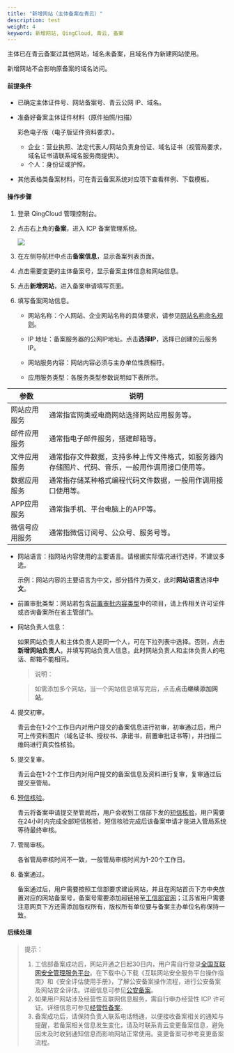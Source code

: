 ```yaml
---
title: "新增网站（主体备案在青云）"
description: test
weight: 4
keyword: 新增网站, QingCloud, 青云, 备案
---
```




主体已在青云备案过其他网站，域名未备案，且域名作为新建网站使用。

新增网站不会影响原备案的域名访问。

#### 前提条件

- 已确定主体证件号、网站备案号、青云公网 IP、域名。

- 准备好备案主体证件材料（原件拍照/扫描）

  彩色电子版（电子版证件资料要求）。

  - 企业：营业执照、法定代表人/网站负责身份证、域名证书（视管局要求，域名证书请联系域名服务商提供）。
  - 个人：身份证或护照。
  
- 其他表格类备案材料，可在青云备案系统对应项下查看样例、下载模板。


#### 操作步骤

1. 登录 QingCloud 管理控制台。

2. 点击右上角的**备案**，进入 ICP 备案管理系统。

   ![](../../_images/icp_management.png)
3. 在左侧导航栏中点击**备案信息**，显示备案列表页面。

4. 点击需要变更的主体备案号，显示备案主体信息和网站信息。

5. 点击**新增网站**，进入备案申请填写页面。

6. 填写备案网站信息。

   - 网站名称：个人网站、企业网站名称的具体要求，请参见[网站名称命名规则](../../intro/limit/)。

   - IP 地址：备案服务器的公网IP地址。点击**选择IP**，选择已创建的云服务IP。

   - 网站服务内容：网站内容必须与主办单位性质相符。

   - 应用服务类型：各服务类型参数说明如下表所示。

| 参数           | 说明                                           |
| -------------- | -------------------------------------------- |
| 网站应用服务   | 通常指官网类或电商网站选择网站应用服务等。            |
| 邮件应用服务   | 通常指电子邮件服务，搭建邮箱等。                    |
| 文件应用服务   | 通常指存文件数据，支持多种上传文件格式，如服务器内存储图片、代码、音乐，一般用作调用接口使用等。 |
| 数据应用服务   | 通常指存储某种格式编程代码文件数据，一般用作调用接口使用等。|
| APP应用服务    | 通常指手机、平台电脑上的APP等。                   |
| 微信号应用服务 | 通常指微信订阅号、公众号、服务号等。                |

   - 网站语言：指网站内容使用的主要语言。请根据实际情况进行选择，不建议多选。
   
     示例：网站内容的主要语言为中文，部分插件为英文，此时**网站语言**选择**中文**。
   
- 前置审批类型：网站若包含[前置审批内容类型](../../prepare/pre_approval/)中的项目，请上传相关许可证件或咨询备案所在省主管部门。

- 网站负责人信息：

  如果网站负责人和主体负责人是同一个人，可在下拉列表中选择。否则，点击**新增网站负责人**，并填写网站负责人信息，此时网站负责人和主体负责人的电话、邮箱不能相同。

   > 说明：

   > 如需添加多个网站，当一个网站信息填写完后，点击**点击继续添加网站**。

4. 提交初审。

   青云会在1-2个工作日内对用户提交的备案信息进行初审，初审通过后，用户可上传资料图片（域名证书、授权书、承诺书，前置审批证书等），并扫描二维码进行真实性核验。

5. 提交复审。

   青云会在1-2个工作日内对用户提交的备案信息及资料进行复审，复审通过后提交至管局。

6. [短信核验](../filing_sm_check/)。

   青云将备案申请提交至管局后，用户会收到工信部下发的[短信核验](../filing_sm_check/)，用户需要在24小时内完成全部短信核验，短信核验完成后该备案申请才能进入管局系统等待最终审核。

7. 管局审核。

   各省管局审核时间不一致，一般管局审核时间为1-20个工作日。

8. 备案通过。

   备案通过后，用户需要按照工信部要求建设网站，并且在网站首页下方中央放置对应的网站备案号，备案号需要添加超链接至[工信部官网](https://beian.miit.gov.cn/)；江苏省用户需要注意网页下方还需添加版权所有，版权所有单位要与备案主办单位名称保持一致。

#### 后续处理


> 提示：  
> 1. 工信部备案成功后，网站开通之日起30日内，用户需自行登录[全国互联网安全管理服务平台](http://www.beian.gov.cn/portal/index.do)。在下载中心下载《互联网站安全服务平台操作指南》和《安全评估使用手册》，了解公安备案操作流程，进行公安备案及网站安全评估。详细信息可参见[公安备案](../../filing/public_filing/)。  
> 2. 如果用户网站涉及经营性互联网信息服务，需自行申办经营性 ICP 许可证。详细信息可参见[经营性备案](../../filing/operational_filing/)。  
> 3. 备案成功后，请保持负责人联系电话畅通，以便接收备案相关的通知与提醒，若备案相关信息发生变化，请及时联系青云变更备案信息，避免因未及时收到通知信息而影响网站正常使用。变更备案可参考变更备案流程。

